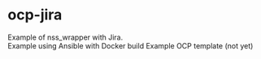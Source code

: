 # ocp-jira


Example of nss_wrapper with Jira.  
Example using Ansible with Docker build
Example OCP template (not yet)



